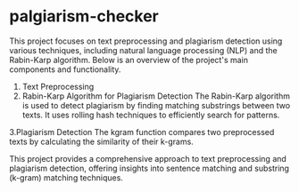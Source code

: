 # palgiarism-checker
This project focuses on text preprocessing and plagiarism detection using various techniques, including natural language processing (NLP) and the Rabin-Karp algorithm. Below is an overview of the project's main components and functionality.
1. Text Preprocessing
2. Rabin-Karp Algorithm for Plagiarism Detection
The Rabin-Karp algorithm is used to detect plagiarism by finding matching substrings between two texts. It uses rolling hash techniques to efficiently search for patterns.

 3.Plagiarism Detection
The kgram function compares two preprocessed texts by calculating the similarity of their k-grams.

This project provides a comprehensive approach to text preprocessing and plagiarism detection, offering insights into sentence matching and substring (k-gram) matching techniques.

